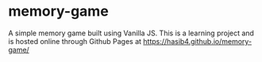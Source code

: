 # memory-game
A simple memory game built using Vanilla JS. This is a learning project and is hosted online through Github Pages at https://hasib4.github.io/memory-game/ 
